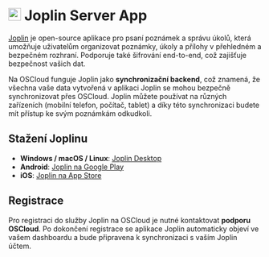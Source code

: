 # <img src="/img/joplin-server-logo.png" width="25px"> Joplin Server App 


[Joplin](https://joplinapp.org/) je open-source aplikace pro psaní poznámek a správu úkolů, která umožňuje uživatelům organizovat poznámky, úkoly a přílohy v přehledném a bezpečném rozhraní. Podporuje také šifrování end-to-end, což zajišťuje bezpečnost vašich dat.

Na OSCloud funguje Joplin jako **synchronizační backend**, což znamená, že všechna vaše data vytvořená v aplikaci Joplin se mohou bezpečně synchronizovat přes OSCloud. Joplin můžete používat na různých zařízeních (mobilní telefon, počítač, tablet) a díky této synchronizaci budete mít přístup ke svým poznámkám odkudkoli.

## Stažení Joplinu

- **Windows / macOS / Linux**: [Joplin Desktop](https://joplinapp.org/)
- **Android**: [Joplin na Google Play](https://play.google.com/store/apps/details?id=net.cozic.joplin)
- **iOS**: [Joplin na App Store](https://apps.apple.com/us/app/joplin/id1315599797)

## Registrace

Pro registraci do služby Joplin na OSCloud je nutné kontaktovat **podporu OSCloud**. Po dokončení registrace se aplikace Joplin automaticky objeví ve vašem dashboardu a bude připravena k synchronizaci s vaším Joplin účtem.